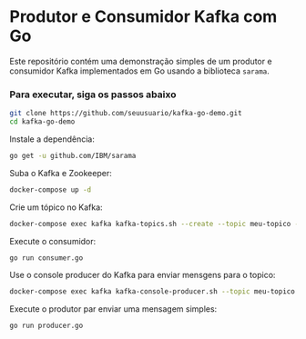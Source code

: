 # Produtor e Consumidor Kafka com Go

Este repositório contém uma demonstração simples de um produtor e consumidor Kafka implementados em Go usando a biblioteca `sarama`.

### Para executar, siga os passos abaixo

```bash
git clone https://github.com/seuusuario/kafka-go-demo.git
cd kafka-go-demo
```

Instale a dependência:
```bash
go get -u github.com/IBM/sarama
```

Suba o Kafka e Zookeeper:
```bash
docker-compose up -d
```

Crie um tópico no Kafka:
```bash
docker-compose exec kafka kafka-topics.sh --create --topic meu-topico --partitions 1 --replication-factor 1 --bootstrap-server localhost:9092
```

Execute o consumidor:
```bash
go run consumer.go
```

Use o console producer do Kafka para enviar mensgens para o topico:
```bash
docker-compose exec kafka kafka-console-producer.sh --topic meu-topico --bootstrap-server localhost:9092
```

Execute o produtor par enviar uma mensagem simples:
```bash
go run producer.go
```